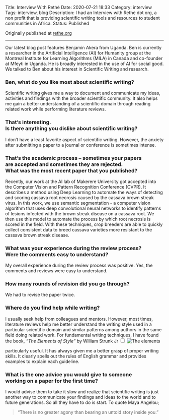 Title: Interview With Rethè
Date: 2020-07-21 18:33
Category: interview
Tags: interview, blog
Description: I had an Interview with Rethè dot org, a non profit that is providing scientific writing tools and resources to student communities in Africa.
Status: Published


<section markdown="1">

Originally published at [rethe.org](https://www.rethe.org)

--- 

Our latest blog post features Benjamin Akera from Uganda. Ben is currently a researcher in the Artificial Intelligence (AI) for Humanity group at the Montreal Institute for Learning Algorithms (MILA) in Canada and co-founder at Mfeyti in Uganda. He is broadly interested in the use of AI for social good. We talked to Ben about his interest in Scientific Writing and research. 

### Ben, what do you like most about scientific writing?

Scientific writing gives me a way to document and communicate my ideas, activities and findings with the broader scientific community. It also helps me gain a better understanding of a scientific domain through reading related work while performing literature reviews.

### That’s interesting. <br> Is there anything you dislike about scientific writing?

I don’t have a least favorite aspect of scientific writing. However, the anxiety after submitting a paper to a journal or conference is sometimes intense. 

### That’s the academic process – sometimes your papers <br> are accepted and sometimes they are rejected.<br>  What was the most recent paper that you published?

Recently, our work at the AI lab of Makerere University got accepted into the Computer Vision and Pattern Recognition Conference (CVPR). It describes a method using Deep Learning to automate the ways of detecting and scoring cassava root necrosis caused by the cassava brown streak virus. In this work, we use semantic segmentation - a computer vision algorithm that uses deep convolutional neural networks to identify patterns of lesions infected with the brown streak disease on a cassava root. We then use this model to automate the process by which root necrosis is scored in the field. With these techniques, crop breeders are able to quickly collect consistent data to breed cassava varieties more resistant to the cassava brown streak disease.

### What was your experience during the review process? <br> Were the comments easy to understand?

My overall experience during the review process was positive. Yes, the comments and reviews were easy to understand.

### How many rounds of revision did you go through?

We had to revise the paper twice.

### Where do you find help while writing?

I usually seek help from colleagues and mentors. However, most times, literature reviews help me better understand the writing style used in a particular scientific domain and similar patterns among authors in the same field doing related work.  For fundamental writing techniques, I have found the book, <em>“The Elements of Style” </em>by William Strunk Jr <label for="sn-technically" class="margin-toggle sidenote-number"></label><input type="checkbox" id="sn-technically" class="margin-toggle"> 
<span class="sidenote">![The elements](/images/elements_of_style.jpg) </span>

particularly useful. It has always given me a better grasp of proper writing skills. It clearly spells out the rules of English grammar and provides examples to explain each guideline. 

### What is the one advice you would give to someone <br> working on a paper for the first time?

I would advise them to take it slow and realize that scientific writing is just another way to communicate your findings and ideas to the world and to future generations. So all they have to do is start. To quote Maya Angelou; <blockquote><p>“There is no greater agony than bearing an untold story inside you.”</p> </blockquote> 











</section>